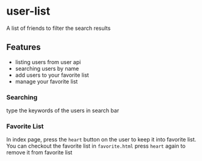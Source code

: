 # user-list
A list of friends to filter the search results

## Features
- listing users from user api
- searching users by name
- add users to your favorite list
- manage your favorite list

### Searching
type the keywords of the users in search bar
### Favorite List
In index page, press the `heart` button on the user to keep it into favorite list.
You can checkout the favorite list in `favorite.html`
press `heart` again to remove it from favorite list
